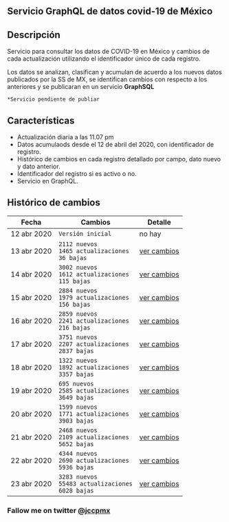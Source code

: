 ## Servicio GraphQL de datos covid-19 de México

## Descripción
Servicio para consultar los datos de COVID-19 en México y cambios de cada actualización utilizando el identificador único de cada registro.

Los datos se analizan, clasifican y acumulan de acuerdo a los nuevos datos publicados por la SS de MX, se identifican cambios con respecto a los anteriores y se publicaran en un servicio **GraphSQL** 

`*Servicio pendiente de publiar`

## Características

- Actualización diaria a las 11.07 pm
- Datos acumulaods desde el 12 de abril del 2020, con identificador de registro.
- Histórico de cambios en cada registro detallado por campo, dato nuevo y dato anterior.
- Identificador del registro si es activo o no.
- Servicio en GraphQL.


## Histórico de cambios

|Fecha|Cambios|Detalle|
|------------|-------------------|------------------|
|12 abr 2020 |`Versión inicial`|no hay |
|13 abr 2020 |```2112 nuevos``` <br />```1465 actualizaciones``` <br />```36 bajas```|[ver cambios][abr13] |
|14 abr 2020 |```3002 nuevos``` <br />```1612 actualizaciones``` <br />```115 bajas```|[ver cambios][abr14] |
|15 abr 2020 |```2884 nuevos``` <br />```1979 actualizaciones``` <br />```156 bajas```|[ver cambios][abr15] |
|16 abr 2020 |```2859 nuevos``` <br />```2241 actualizaciones``` <br />```216 bajas```|[ver cambios][abr16] |
|17 abr 2020 |```3751 nuevos``` <br />```2207 actualizaciones``` <br />```2837 bajas```|[ver cambios][abr17] |
|18 abr 2020 |```1322 nuevos``` <br />```1892 actualizaciones``` <br />```3357 bajas```|[ver cambios][abr18] |
|19 abr 2020 |```695 nuevos``` <br />```2585 actualizaciones``` <br />```3649 bajas```|[ver cambios][abr19] |
|20 abr 2020 |```1599 nuevos``` <br />```1771 actualizaciones``` <br />```3903 bajas```|[ver cambios][abr20] |
|21 abr 2020 |```2468 nuevos``` <br />```2109 actualizaciones``` <br />```5652 bajas```|[ver cambios][abr21] |
|22 abr 2020 |```4344 nuevos``` <br />```2690 actualizaciones``` <br />```5936 bajas```|[ver cambios][abr22] |
|23 abr 2020 |```3283 nuevos``` <br />```55483 actualizaciones``` <br />```6028 bajas```|[ver cambios][abr23] |


### Fallow me on twitter [@jccpmx][jccpmx]


[abr13]: <https://github.com/jccpmx/covid19mx/blob/master/cambios13abr20.md>
[abr14]: <https://github.com/jccpmx/covid19mx/blob/master/cambios14abr20.md>
[abr15]: <https://github.com/jccpmx/covid19mx/blob/master/cambios15abr20.md>
[abr16]: <https://github.com/jccpmx/covid19mx/blob/master/cambios16abr20.md>
[abr17]: <https://github.com/jccpmx/covid19mx/blob/master/cambios17abr20.md>
[abr18]: <https://github.com/jccpmx/covid19mx/blob/master/cambios18abr20.md>
[abr19]: <https://github.com/jccpmx/covid19mx/blob/master/cambios19abr20.md>
[abr20]: <https://github.com/jccpmx/covid19mx/blob/master/cambios20abr20.md>
[abr21]: <https://github.com/jccpmx/covid19mx/blob/master/cambios21abr20.md>
[abr22]: <https://github.com/jccpmx/covid19mx/blob/master/cambios22abr20.md>
[abr23]: <https://github.com/jccpmx/covid19mx/blob/master/cambios23abr20.md>

[jccpmx]:<https://twitter.com/jccpmx?ref_src=twsrc%5Etfw>
